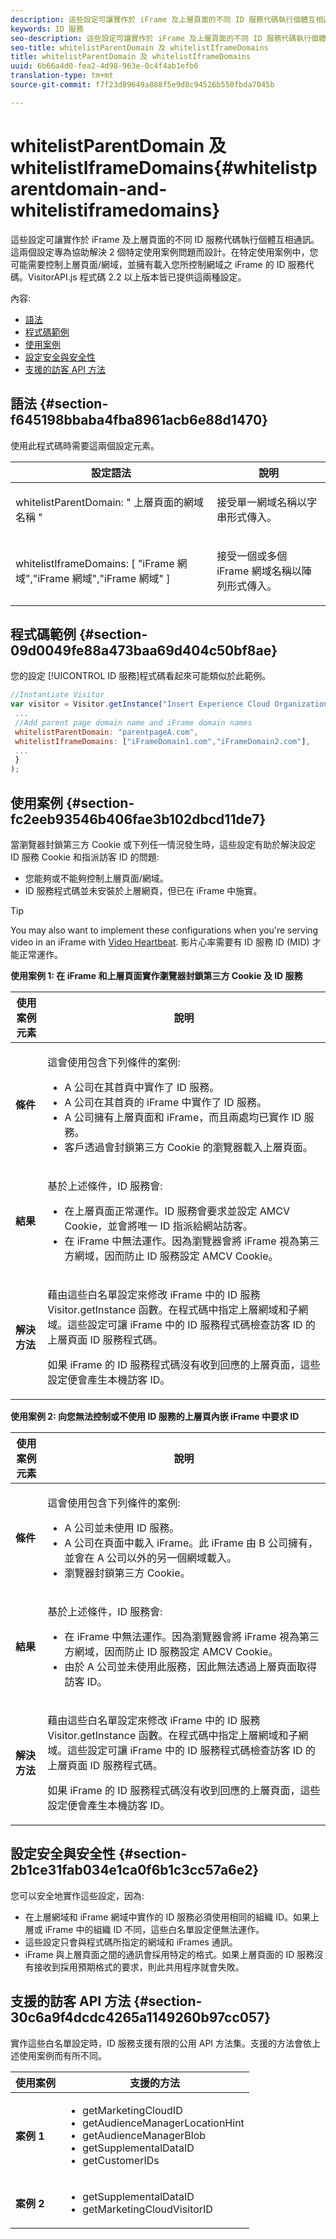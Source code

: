 ```yaml
---
description: 這些設定可讓實作於 iFrame 及上層頁面的不同 ID 服務代碼執行個體互相通訊。這兩個設定專為協助解決 2 個特定使用案例問題而設計。在特定使用案例中，您可能需要控制上層頁面/網域，並擁有載入您所控制網域之 iFrame 的 ID 服務代碼。VisitorAPI.js 程式碼 2.2 以上版本皆已提供這兩種設定。
keywords: ID 服務
seo-description: 這些設定可讓實作於 iFrame 及上層頁面的不同 ID 服務代碼執行個體互相通訊。這兩個設定專為協助解決 2 個特定使用案例問題而設計。在特定使用案例中，您可能需要控制上層頁面/網域，並擁有載入您所控制網域之 iFrame 的 ID 服務代碼。VisitorAPI.js 程式碼 2.2 以上版本皆已提供這兩種設定。
seo-title: whitelistParentDomain 及 whitelistIframeDomains
title: whitelistParentDomain 及 whitelistIframeDomains
uuid: 6b66a4d0-fea2-4d98-963e-0c4f4ab1efb6
translation-type: tm+mt
source-git-commit: f7f23d89649a888f5e9d8c94526b550fbda7045b

---
```



# whitelistParentDomain 及 whitelistIframeDomains{#whitelistparentdomain-and-whitelistiframedomains}

這些設定可讓實作於 iFrame 及上層頁面的不同 ID 服務代碼執行個體互相通訊。這兩個設定專為協助解決 2 個特定使用案例問題而設計。在特定使用案例中，您可能需要控制上層頁面/網域，並擁有載入您所控制網域之 iFrame 的 ID 服務代碼。VisitorAPI.js 程式碼 2.2 以上版本皆已提供這兩種設定。

內容:

<ul class="simplelist"> 
 <li> <a href="../../library/function-vars/whitelistdomain.md#section-f645198bbaba4fba8961acb6e88d1470" format="dita" scope="local"> 語法 </a> </li> 
 <li> <a href="../../library/function-vars/whitelistdomain.md#section-09d0049fe88a473baa69d404c50bf8ae" format="dita" scope="local"> 程式碼範例 </a> </li> 
 <li> <a href="../../library/function-vars/whitelistdomain.md#section-fc2eeb93546b406fae3b102dbcd11de7" format="dita" scope="local"> 使用案例 </a> </li> 
 <li> <a href="../../library/function-vars/whitelistdomain.md#section-2b1ce31fab034e1ca0f6b1c3cc57a6e2" format="dita" scope="local"> 設定安全與安全性 </a> </li> 
 <li> <a href="../../library/function-vars/whitelistdomain.md#section-30c6a9f4dcdc4265a1149260b97cc057" format="dita" scope="local"> 支援的訪客 API 方法 </a> </li> 
</ul>

## 語法 {#section-f645198bbaba4fba8961acb6e88d1470}

使用此程式碼時需要這兩個設定元素。

<table id="table_237108A4D40F4AAC981D0060BA68F881"> 
 <thead> 
  <tr> 
   <th colname="col1" class="entry"> 設定語法 </th> 
   <th colname="col2" class="entry"> 說明 </th> 
  </tr> 
 </thead>
 <tbody> 
  <tr> 
   <td colname="col1"> <p> <span class="codeph"> whitelistParentDomain: " <span class="varname"> 上層頁面的網域名稱 </span>" </span> </p> </td> 
   <td colname="col2"> <p>接受單一網域名稱以字串形式傳入。 </p> </td> 
  </tr> 
  <tr> 
   <td colname="col1"> <p> <span class="codeph"> whitelistIframeDomains: [ <span class="varname"> "iFrame 網域","iFrame 網域","iFrame 網域" </span>] </span> </p> </td> 
   <td colname="col2"> <p>接受一個或多個 iFrame 網域名稱以陣列形式傳入。 </p> </td> 
  </tr> 
 </tbody> 
</table>

## 程式碼範例 {#section-09d0049fe88a473baa69d404c50bf8ae}

您的設定 [!UICONTROL ID 服務]程式碼看起來可能類似於此範例。

```js
//Instantiate Visitor 
var visitor = Visitor.getInstance("Insert Experience Cloud Organization ID here",{ 
 ... 
 //Add parent page domain name and iFrame domain names 
 whitelistParentDomain: "parentpageA.com", 
 whitelistIframeDomains: ["iFrameDomain1.com","iFrameDomain2.com"], 
 ... 
 } 
);
```

## 使用案例 {#section-fc2eeb93546b406fae3b102dbcd11de7}

當瀏覽器封鎖第三方 Cookie 或下列任一情況發生時，這些設定有助於解決設定 ID 服務 Cookie 和指派訪客 ID 的問題:

* 您能夠或不能夠控制上層頁面/網域。
* ID 服務程式碼並未安裝於上層網頁，但已在 iFrame 中施實。

>[!TIP]
>
>You may also want to implement these configurations when you're serving video in an iFrame with [Video Heartbeat](https://marketing.adobe.com/resources/help/en_US/sc/appmeasurement/hbvideo/). 影片心率需要有 ID 服務 ID (MID) 才能正常運作。

**使用案例 1: 在 iFrame 和上層頁面實作瀏覽器封鎖第三方 Cookie 及 ID 服務**

<table id="table_B479AA96DBE64685A253A6DF98D81B31"> 
 <thead> 
  <tr> 
   <th colname="col1" class="entry"> 使用案例元素 </th> 
   <th colname="col2" class="entry"> 說明 </th> 
  </tr> 
 </thead>
 <tbody> 
  <tr> 
   <td colname="col1"> <p> <b>條件</b> </p> </td> 
   <td colname="col2"> <p>這會使用包含下列條件的案例: </p> <p> 
     <ul id="ul_DC748846585745B0AB74398D82BDA53A"> 
      <li id="li_6E04CF0B6A204B4D8856656B0C9EF2A5">A 公司在其首頁中實作了 ID 服務。 </li> 
      <li id="li_B53AE0F0C69844E7B6C4D3464C57883B">A 公司在其首頁的 iFrame 中實作了 ID 服務。 </li> 
      <li id="li_07E0A6D7BEB140E4B9FB6C7B9629B860">A 公司擁有上層頁面和 iFrame，而且兩處均已實作 ID 服務。 </li> 
      <li id="li_76967BD69DDB40A8A9C915DADC58AC62">客戶透過會封鎖第三方 Cookie 的瀏覽器載入上層頁面。 </li> 
     </ul> </p> </td> 
  </tr> 
  <tr> 
   <td colname="col1"> <p> <b>結果</b> </p> </td> 
   <td colname="col2"> <p>基於上述條件，ID 服務會: </p> <p> 
     <ul id="ul_12356701501E40DFA57903494FFE58F7"> 
      <li id="li_B57EDF1B0762486F95FA6526C047390C">在上層頁面正常運作。ID 服務會要求並設定 AMCV Cookie，並會將唯一 ID 指派給網站訪客。 </li> 
      <li id="li_BA9F42C759E747EAAE14DD3FBB6130A5">在 iFrame 中無法運作。因為瀏覽器會將 iFrame 視為第三方網域，因而防止 ID 服務設定 AMCV Cookie。 </li> 
     </ul> </p> </td> 
  </tr> 
  <tr> 
   <td colname="col1"> <p> <b>解決方法</b> </p> </td> 
   <td colname="col2"> <p>藉由這些白名單設定來修改 iFrame 中的 ID 服務 <span class="codeph">Visitor.getInstance</span> 函數。在程式碼中指定上層網域和子網域。這些設定可讓 iFrame 中的 ID 服務程式碼檢查訪客 ID 的上層頁面 ID 服務程式碼。 </p> <p>如果 iFrame 的 ID 服務程式碼沒有收到回應的上層頁面，這些設定便會產生本機訪客 ID。 </p> </td> 
  </tr> 
 </tbody> 
</table>

**使用案例 2: 向您無法控制或不使用 ID 服務的上層頁內嵌 iFrame 中要求 ID**

<table id="table_1F21710F9D5F493BA6BA5974F2966DF4"> 
 <thead> 
  <tr> 
   <th colname="col1" class="entry"> 使用案例元素 </th> 
   <th colname="col2" class="entry"> 說明 </th> 
  </tr> 
 </thead>
 <tbody> 
  <tr> 
   <td colname="col1"> <p> <b>條件</b> </p> </td> 
   <td colname="col2"> <p>這會使用包含下列條件的案例: </p> <p> 
     <ul id="ul_356E8FB0B1D14F46A844FE5281967E28"> 
      <li id="li_1285D945361842268B46FB492A3B5AA5">A 公司並未使用 ID 服務。 </li> 
      <li id="li_880D6D473F8342FF9BB49FCE111FD61A">A 公司在頁面中載入 iFrame。此 iFrame 由 B 公司擁有，並會在 A 公司以外的另一個網域載入。 </li> 
      <li id="li_7988F0272B094FE0B398006AD4E6F81B">瀏覽器封鎖第三方 Cookie。 </li> 
     </ul> </p> </td> 
  </tr> 
  <tr> 
   <td colname="col1"> <p> <b>結果</b> </p> </td> 
   <td colname="col2"> <p>基於上述條件，ID 服務會: </p> <p> 
     <ul id="ul_A92D90896E5A42C5804AC5CE83E8EB25"> 
      <li id="li_9734EA9C5D9D4F908DE783188C9E5530">在 iFrame 中無法運作。因為瀏覽器會將 iFrame 視為第三方網域，因而防止 ID 服務設定 AMCV Cookie。 </li> 
      <li id="li_3F4BE9048E774902A867D67E5A80674D">由於 A 公司並未使用此服務，因此無法透過上層頁面取得訪客 ID。 </li> 
     </ul> </p> </td> 
  </tr> 
  <tr> 
   <td colname="col1"> <p> <b>解決方法</b> </p> </td> 
   <td colname="col2"> <p>藉由這些白名單設定來修改 iFrame 中的 ID 服務 <span class="codeph">Visitor.getInstance</span> 函數。在程式碼中指定上層網域和子網域。這些設定可讓 iFrame 中的 ID 服務程式碼檢查訪客 ID 的上層頁面 ID 服務程式碼。 </p> <p>如果 iFrame 的 ID 服務程式碼沒有收到回應的上層頁面，這些設定便會產生本機訪客 ID。 </p> </td> 
  </tr> 
 </tbody> 
</table>

## 設定安全與安全性 {#section-2b1ce31fab034e1ca0f6b1c3cc57a6e2}

您可以安全地實作這些設定，因為:

* 在上層網域和 iFrame 網域中實作的 ID 服務必須使用相同的組織 ID。如果上層或 iFrame 中的組織 ID 不同，這些白名單設定便無法運作。
* 這些設定只會與程式碼所指定的網域和 iFrames 通訊。
* iFrame 與上層頁面之間的通訊會採用特定的格式。如果上層頁面的 ID 服務沒有接收到採用預期格式的要求，則此共用程序就會失敗。

## 支援的訪客 API 方法 {#section-30c6a9f4dcdc4265a1149260b97cc057}

實作這些白名單設定時，ID 服務支援有限的公用 API 方法集。支援的方法會依上述使用案例而有所不同。

<table id="table_0FF9E529FD1C43A8A3B2B0D789C8E83C"> 
 <thead> 
  <tr> 
   <th colname="col1" class="entry"> 使用案例 </th> 
   <th colname="col2" class="entry"> 支援的方法 </th> 
  </tr> 
 </thead>
 <tbody> 
  <tr> 
   <td colname="col1"> <p> <b>案例 1</b> </p> </td> 
   <td colname="col2"> <p> 
     <ul id="ul_99FAC8608F4C4B39805EEAA6297DB771"> 
      <li id="li_B13F6C4119F44F17963794B1E2046B1F"> <span class="codeph"> getMarketingCloudID </span> </li> 
      <li id="li_9C1B5C00A17F467CAB7EFE5F0D040777"> <span class="codeph"> getAudienceManagerLocationHint </span> </li> 
      <li id="li_30D4608F4C3849659FCBA97D88A10F0C"> <span class="codeph"> getAudienceManagerBlob </span> </li> 
      <li id="li_BA359596C80147EEA89CABCE83F123CA"> <span class="codeph"> getSupplementalDataID </span> </li> 
      <li id="li_26774089B6854CD6A3216043B6EEA01B"> <span class="codeph"> getCustomerIDs </span> </li> 
     </ul> </p> </td> 
  </tr> 
  <tr> 
   <td colname="col1"> <p> <b>案例 2</b> </p> </td> 
   <td colname="col2"> <p> 
     <ul id="ul_CCAD7E362E7F4DAB9D5C3E166EEE6BDD"> 
      <li id="li_1F0B006BAD044ECBA5604625DE411E84"> <span class="codeph"> getSupplementalDataID </span> </li> 
      <li id="li_C6022223C8314B9C923202207C7472EA"> <span class="codeph"> getMarketingCloudVisitorID </span> </li> 
     </ul> </p> </td> 
  </tr> 
 </tbody> 
</table>

